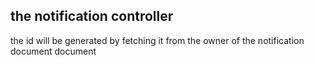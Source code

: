 ## the notification controller

the id will be generated by fetching it from the owner of the notification document document
